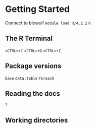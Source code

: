 # Getting Started
Connect to biowulf
`module load R/4.2.2` 
`R`

## The R Terminal
`<CTRL>+C`
`<CTRL>+D`
`<CTRL>+Z`



## Package versions
`base` 
`data.table`
`foreach`

## Reading the docs
`?`

## Working directories

